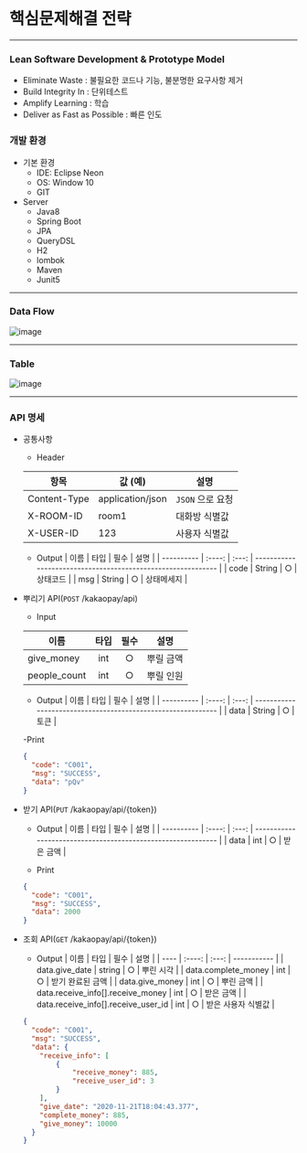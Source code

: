 # 핵심문제해결 전략

---

### Lean Software Development & Prototype Model

- Eliminate Waste : 불필요한 코드나 기능, 불분명한 요구사항 제거
- Build Integrity In : 단위테스트
- Amplify Learning : 학습
- Deliver as Fast as Possible : 빠른 인도

### 개발 환경
- 기본 환경
    - IDE: Eclipse Neon
    - OS: Window 10
    - GIT
- Server
    - Java8
    - Spring Boot
    - JPA
    - QueryDSL
    - H2
    - lombok
    - Maven
    - Junit5
---

### Data Flow

![image](https://user-images.githubusercontent.com/74831730/99898913-993eda00-2ce8-11eb-8ce2-67677e77a914.png)

---
### Table
![image](https://user-images.githubusercontent.com/74831730/99899003-5b8e8100-2ce9-11eb-8276-62fbd24fcf60.png)

---
### API 명세
- 공통사항
    - Header

    | 항목         | 값 (예)          | 설명            |
    | ------------ | ---------------- | --------------- |
    | Content-Type | application/json | `JSON` 으로 요청 |
    | X-ROOM-ID    | room1            | 대화방 식별값   |
    | X-USER-ID    | 123              | 사용자 식별값   |

     - Output
    | 이름       |  타입  | 필수 | 설명                                                         |
    | ---------- | :----: | :---: | ------------------------------------------------------------ |
    | code      | String |  ○   | 상태코드                                           |
    | msg      | String |  ○   | 상태메세지                                          |
    
- 뿌리기 API(`POST` /kakaopay/api)

    - Input

    | 이름       |  타입  | 필수 | 설명                                                         |
    | ---------- | :----: | :---: | ------------------------------------------------------------ |
    | give_money     | int |  ○   | 뿌릴 금액                                           |
    | people_count      | int  |  ○   | 뿌릴 인원                                           |
    
    - Output
    | 이름       |  타입  | 필수 | 설명                                                         |
    | ---------- | :----: | :---: | ------------------------------------------------------------ |
    | data      | String |  ○   | 토큰                                           |
   
    
    -Print
    ```json
    {
      "code": "C001",
      "msg": "SUCCESS",
      "data": "pQv"
    }
    ```
- 받기 API(`PUT` /kakaopay/api/{token})
   
    - Output
    | 이름       |  타입  | 필수 | 설명                                                         |
    | ---------- | :----: | :---: | ------------------------------------------------------------ |
    | data      | int |  ○   | 받은 금액                                           |
    
    - Print
    ```json
    {
      "code": "C001",
      "msg": "SUCCESS",
      "data": 2000
    }
    ```

- 조회 API(`GET` /kakaopay/api/{token})
   
    - Output
    | 이름 |  타입  | 필수 | 설명        |
    | ---- | :----: | :---: | ----------- |
    | data.give_date | string | ○ | 뿌린 시각 |
    | data.complete_money | int | ○ | 받기 완료된 금액 |
    | data.give_money | int | ○ | 뿌린 금액 |
    | data.receive_info[].receive_money | int | ○ | 받은 금액 |
    | data.receive_info[].receive_user_id | int | ○ | 받은 사용자 식별값 |

    ```json
    {
      "code": "C001",
      "msg": "SUCCESS",
      "data": {
        "receive_info": [
            {
                "receive_money": 885,
                "receive_user_id": 3
            }
        ],
        "give_date": "2020-11-21T18:04:43.377",
        "complete_money": 885,
        "give_money": 10000
      }
    }
    ```
